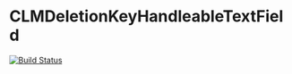# CLMDeletionKeyHandleableTextField

[![Build Status](https://travis-ci.org/culumn/CLMDeletionKeyHandleableTextField.svg?branch=master)](https://travis-ci.org/culumn/CLMDeletionKeyHandleableTextField)
